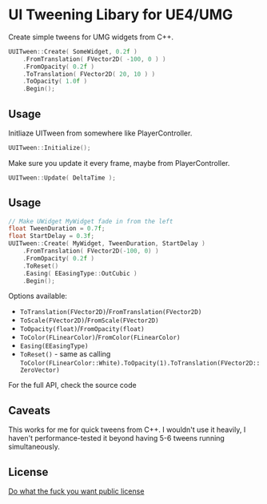 # UI Tweening Libary for UE4/UMG

Create simple tweens for UMG widgets from C++.

```cpp
UUITween::Create( SomeWidget, 0.2f )
	.FromTranslation( FVector2D( -100, 0 ) )
	.FromOpacity( 0.2f )
	.ToTranslation( FVector2D( 20, 10 ) )
	.ToOpacity( 1.0f )
	.Begin();
```


## Usage

Initliaze UITween from somewhere like PlayerController.

```cpp
UUITween::Initialize();
```

Make sure you update it every frame, maybe from PlayerController.

```cpp
UUITween::Update( DeltaTime );
```


## Usage

```cpp
// Make UWidget MyWidget fade in from the left
float TweenDuration = 0.7f;
float StartDelay = 0.3f;
UUITween::Create( MyWidget, TweenDuration, StartDelay )
	.FromTranslation( FVector2D(-100, 0) )
	.FromOpacity( 0.2f )
	.ToReset()
	.Easing( EEasingType::OutCubic )
	.Begin();
```

Options available:

* `ToTranslation(FVector2D)`/`FromTranslation(FVector2D)`
* `ToScale(FVector2D)`/`FromScale(FVector2D)`
* `ToOpacity(float)`/`FromOpacity(float)`
* `ToColor(FLinearColor)`/`FromColor(FLinearColor)`
* `Easing(EEasingType)`
* `ToReset()` - same as calling
  `ToColor(FLinearColor::White).ToOpacity(1).ToTranslation(FVector2D::ZeroVector)`

For the full API, check the source code


## Caveats

This works for me for quick tweens from C++. I wouldn't use it heavily,
I haven't performance-tested it beyond having 5-6 tweens running
simultaneously.


## License

[Do what the fuck you want public license](https://en.wikipedia.org/wiki/WTFPL)
